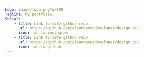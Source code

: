 ```yaml
---
Logo: image/logo.png?w=100
Tagline: My portfolio.
Social:
    - title: Link to site github repo.
      url: https://github.com/cleanwavesdeveloper/design.git
      icon: fab fa-instagram
    - title: Link to site github repo.
      url: https://github.com/cleanwavesdeveloper/design.git
      icon: fab fa-github
---
```

